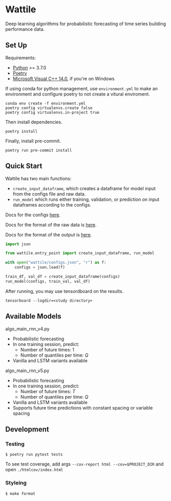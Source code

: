 Wattile
====

Deep learning algorithms for probabilistic forecasting of time series building performance data.

Set Up
----

Requirements:
- [Python](https://www.python.org/downloads/) >= 3.7.0
- [Poetry](https://python-poetry.org/docs/#installation)
- [Microsoft Visual C++ 14.0](https://visualstudio.microsoft.com/visual-cpp-build-tools/), if you're on Windows

If using conda for python management, use `environment.yml` to make an environment and configure poetry to not create a vitural enviroment.
```
conda env create -f environment.yml
poetry config virtualenvs.create false
poetry config virtualenvs.in-project true
```
Then install dependencies.
```
poetry install
```

Finally, install pre-commit.
```
poetry run pre-commit install
```

Quick Start
----

Wattile has two main functions:
- `create_input_dataframe`, which creates a dataframe for model input from the configs file and raw data.
- `run_model` which runs either training, validation, or prediction on input dataframes according to the configs.

Docs for the configs [here](./tests/fixtures/README.md).

Docs for the format of the raw data is [here](./tests/data/README.md).

Docs for the format of the output is [here](./tests/fixtures/v5_exp_dir/README.md).

```py
import json 

from wattile.entry_point import create_input_dataframe, run_model

with open("wattile/configs.json", "r") as f:
    configs = json.load(f)

train_df, val_df = create_input_dataframe(configs)
run_model(configs, train_val, val_df)
```

After running, you may use tensordboard on the results.

```
tensorboard --logdir=<study directory>
```

Available Models
----
algo_main_rnn_v4.py

* Probabilistic forecasting 
* In one training session, predict:
    * Number of future times: 1
    * Number of quantiles per time: *Q*
* Vanilla and LSTM variants available

algo_main_rnn_v5.py

* Probabilistic forecasting 
* In one training session, predict:
    * Number of future times: *T*
    * Number of quantiles per time: *Q*
* Vanilla and LSTM variants available
* Supports future time predictions with constant spacing or variable spacing 

Development
----

### Testing
```
$ poetry run pytest tests
```
To see test coverage, add args `--cov-report html --cov=$PROJECT_DIR` and open `./htmlcov/index.html`

### Styleing
```sh
$ make format
```
